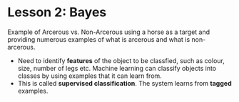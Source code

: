 # Lesson 2: Bayes
Example of Arcerous vs. Non-Arcerous using a horse as a target and providing numerous examples of what is arcerous and what is non-arcerous.
* Need to identify **features** of the object to be classfied, such as colour, size, number of legs etc. Machine learning can classify objects into classes by using examples that it can learn from.
* This is called **supervised classification**. The system learns from **tagged** examples.
